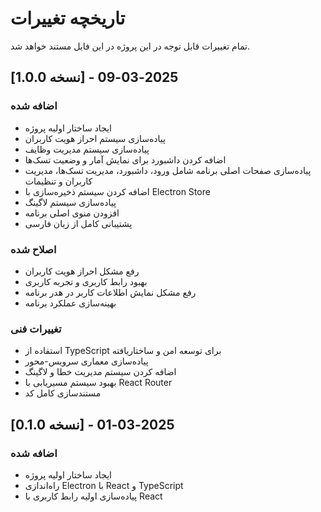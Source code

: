 # تاریخچه تغییرات

تمام تغییرات قابل توجه در این پروژه در این فایل مستند خواهد شد.

## [نسخه 1.0.0] - 2025-03-09

### اضافه شده
- ایجاد ساختار اولیه پروژه
- پیاده‌سازی سیستم احراز هویت کاربران
- پیاده‌سازی سیستم مدیریت وظایف
- اضافه کردن داشبورد برای نمایش آمار و وضعیت تسک‌ها
- پیاده‌سازی صفحات اصلی برنامه شامل ورود، داشبورد، مدیریت تسک‌ها، مدیریت کاربران و تنظیمات
- اضافه کردن سیستم ذخیره‌سازی با Electron Store
- پیاده‌سازی سیستم لاگینگ
- افزودن منوی اصلی برنامه
- پشتیبانی کامل از زبان فارسی

### اصلاح شده
- رفع مشکل احراز هویت کاربران
- بهبود رابط کاربری و تجربه کاربری
- رفع مشکل نمایش اطلاعات کاربر در هدر برنامه
- بهینه‌سازی عملکرد برنامه

### تغییرات فنی
- استفاده از TypeScript برای توسعه امن و ساختاریافته
- پیاده‌سازی معماری سرویس-محور
- اضافه کردن سیستم مدیریت خطا و لاگینگ
- بهبود سیستم مسیریابی با React Router
- مستندسازی کامل کد

## [نسخه 0.1.0] - 2025-03-01

### اضافه شده
- ایجاد ساختار اولیه پروژه
- راه‌اندازی Electron با React و TypeScript
- پیاده‌سازی اولیه رابط کاربری با React 